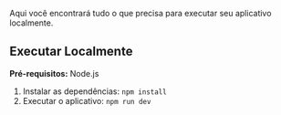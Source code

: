 Aqui você encontrará tudo o que precisa para executar seu aplicativo localmente.

## Executar Localmente

**Pré-requisitos:** Node.js

1. Instalar as dependências:
`npm install`
2. Executar o aplicativo:
`npm run dev`
